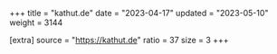 +++
title = "kathut.de"
date = "2023-04-17"
updated = "2023-05-10"
weight = 3144

[extra]
source = "https://kathut.de"
ratio = 37
size = 3
+++
